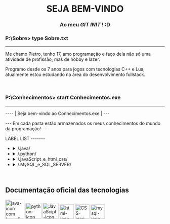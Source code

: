 
<!-- HEAD --->
<h1 align="center">SEJA BEM-VINDO</h1>
<h3 align="center">Ao meu <i> GIT INIT</i> ! :D</h3>
<h3>P:\Sobre> type Sobre.txt</h3>

___


<p>Me chamo Pietro, tenho 17, amo programação e faço dela não só uma atividade de profissão, mas de hobby e lazer. 
  
Programo desde os 7 anos para jogos com tecnologias C++ e Lua, atualmente estou estudando na área do desenvolvimento fullstack.
</p>

<br>

<h3>P:\Conhecimentos> start Conhecimentos.exe</h3>

___
<!-- BODY --->
<p> ---- | Seja bem-vindo ao Conhecimentos.exe | --- </p>
<p> --- Em cada pasta estão armazenados os meus conhecimentos do mundo da programação! --- </p>
<p> LABEL LIST -------

<ul>
  
<!-- Java --->
<li><details>
  <summary> /.java/ </summary>
  <br>
  <p>System.out.println( " SOBRE A LINGUAGEM: Uma consolidada linguagem de programação para todos os tipos de software e porte ")</p>
  <p>--------------------</p>
  <p>open experiência.java:  Com a certificação Oracle Foundations, muita prática e café… ( se você me entende :D ) venho melhorando e aprimorando meus conhecimentos em Java focando em criação de software.
    desktop </p>
  <p>--------------------</p>
  <details>
    <summary>/.java/projetosJava/ </summary>
    <br>
      <p>Ainda vazio.... :(</p>
</details></li>

<!-- pythom --->
<li><details>
  <summary> /.python/ </summary>
  <br>
  <p>print( ' SOBRE A LINGUAGEM: Uma ótima linguagem de programação para automação e machine learning ')</p>
  <p>--------------------</p>
  <p>open experiência.py:  Com o aprendizado solitário :( e grátis da tão conhecida internet, python foi a minha primeira linguagem de realmente entendimento para lógica de programação e resolução de problemas, hoje focando em automação de processos e conexão com bancos de dados. </p>
  <p>--------------------</p>
  <details>
    <summary>/.python/projetosPython/ </summary>
    <br>
      <p>Ainda vazio.... :(</p>
</details></li>

<!-- JavaScript, hmtl e css --->
<li><details>
  <summary> /.javaScript_e_html_css/ </summary>
  <br>
  <p>console.log( " SOBRE A LINGUAGEM: Uma linguagem extremamente versátil e poderosa, feita e focada para programação web ")</p>
  <p>--------------------</p>
  <p>open experiência.js: Ao aprender as linguagens de marcação HTML e CSS, o uso do JavaScript para melhorar os sites é indescritível. Possuo como linguagem de apoio para criações WEB, porém não estou focado em JavaScript. </p>
  <p>--------------------</p>
  <details>
    <summary>/.javaScript/projetosFront-end/ </summary>
    <br>
      <p>Ainda vazio.... :(</p>
</details></li>

<!-- MY SQL E SQL SERVER --->
<li><details>
  <summary> /.MySQL_e_SQL_SERVER/ </summary>
  <br>
  <p>tabela.experiencia.sqç( " SOBRE AS LINGUAGENS: Linguagens de extrema utilidade para a criação de bancos de dados relacionais ")</p>
  <p>--------------------</p>
  <p>open experiência.sql: Com as abilidades de programação já consolídadas busquei aprender as linguagens de banco de dados MySQL e SQL SERVER que são de extrema importancia para projetos mais complexos.</p>
  <p>--------------------</p>
  <details>
    <summary>/.MySQL_e_SQL_SERVER/projetos_SQL/ </summary>
    <br>
      <p>Ainda vazio.... :(</p>
</details></li>
  
</ul>
<br>
<h2>Documentação oficial das tecnologias</h2>
<!--JAVA IMAGE--->
<a href='https://docs.oracle.com/javase/8/docs/api/' target="_blank" rel="noopener"'><img height="60px" width="60px" src='https://i.postimg.cc/YvSGR653/java-icon.png' border='0' alt='java-icon com hyperlink para comunidade oficil Java'/></a>
<!--Python IMAGE--->
<a href="https://docs.python.org/pt-br/3/" tagert="_blank" rel="noopener"><img height="50px" width="50px" src="https://i.ibb.co/T0Ttky7/python-icon.png" alt="python-icon com hyperlink para comunidade ofical Python" border="0"></a>
<!--JAVASCRIPT IMAGE--->
<a href="https://developer.mozilla.org/en-US/docs/Web/javascript"><img height="50px" width="50px" src="https://i.ibb.co/Syv2k5V/js-icon.png" alt="JavaScipt-icon com hyperlink para comunidade ofical JavaScript" border="0"></a>
<!--HMTL IMAGE--->
<a href="https://developer.mozilla.org/en-US/docs/Web/HTML"><img height="45px" width="45px" src="https://i.ibb.co/QDjSLc6/html-icon.png" alt="html-icon  com hyperlink para comunidade ofical html" border="0"></a>
<!--CSS IMAGE--->
<a href="https://developer.mozilla.org/en-US/docs/Web/CSS"><img height="45px" width="45px" src="https://i.ibb.co/SNxPRdT/cascading-style-sheets-icon.png" alt="CSS-icon com hyperlink para comunidade ofical css" border="0"></a>
<!--MySQL IMAGE--->
<a href="https://dev.mysql.com/doc/"><img height="45px" width="45px" src="https://i.ibb.co/dp1cmxx/mysql-icon.png" alt="mysql-icon com hyperlink para comunidade ofical MySQL" border="0"></a>
